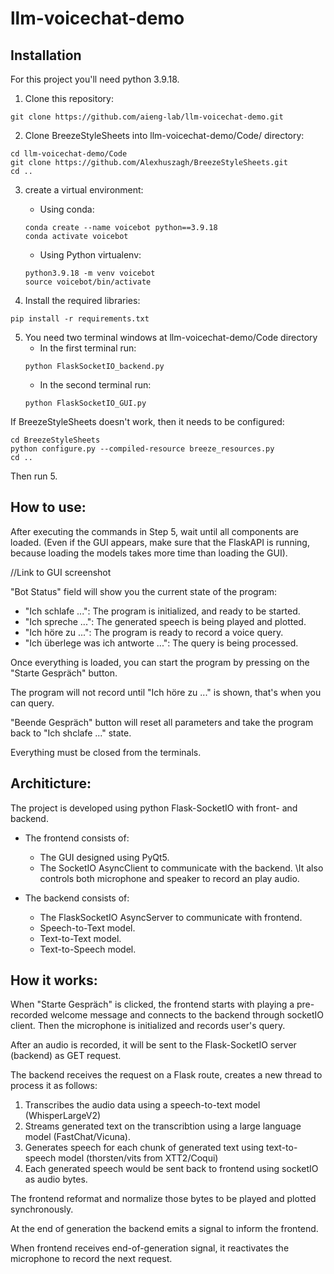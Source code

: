 # llm-voicechat-demo

## Installation

For this project you'll need python 3.9.18.

1. Clone this repository:
```
git clone https://github.com/aieng-lab/llm-voicechat-demo.git
```

2. Clone BreezeStyleSheets into llm-voicechat-demo/Code/ directory:
```
cd llm-voicechat-demo/Code
git clone https://github.com/Alexhuszagh/BreezeStyleSheets.git
cd ..
```

3. create a virtual environment:
   - Using conda:
   ```
   conda create --name voicebot python==3.9.18
   conda activate voicebot
   ```
   
   - Using Python virtualenv:
   ```
   python3.9.18 -m venv voicebot
   source voicebot/bin/activate
   ```
   
4. Install the required libraries:
```
pip install -r requirements.txt
```

5. You need two terminal windows at llm-voicechat-demo/Code directory
    - In the first terminal run:
    ```
    python FlaskSocketIO_backend.py
    ```
    - In the second terminal run:
    ```
    python FlaskSocketIO_GUI.py
    ```

If BreezeStyleSheets doesn't work, then it needs to be configured:
   ```
   cd BreezeStyleSheets
   python configure.py --compiled-resource breeze_resources.py
   cd ..
   ```
Then run 5.


## How to use:

After executing the commands in Step 5, wait until all components are loaded.
(Even if the GUI appears, make sure that the FlaskAPI is running, because loading the models takes more time than loading the GUI).

//Link to GUI screenshot

"Bot Status" field will show you the current state of the program:

   - "Ich schlafe ...": The program is initialized, and ready to be started.
   - "Ich spreche ...": The generated speech is being played and plotted.
   - "Ich höre zu ...": The program is ready to record a voice query.
   - "Ich überlege was ich antworte ...": The query is being processed.

Once everything is loaded, you can start the program by pressing on the "Starte Gespräch" button.

The program will not record until "Ich höre zu ..." is shown, that's when you can query.

"Beende Gespräch" button will reset all parameters and take the program back to "Ich shclafe ..." state.

Everything must be closed from the terminals.



## Architicture:
The project is developed using python Flask-SocketIO with front- and backend.

- The frontend consists of:
   - The GUI designed using PyQt5.
   - The SocketIO AsyncClient to communicate with the backend.
  \\It also controls both microphone and speaker to record an play audio.

- The backend consists of:
   - The FlaskSocketIO AsyncServer to communicate with frontend.
   - Speech-to-Text model.
   - Text-to-Text model.
   - Text-to-Speech model.

## How it works:

When "Starte Gespräch" is clicked, the frontend starts with playing a pre-recorded welcome message and connects to the backend through socketIO client.
Then the microphone is initialized and records user's query.

After an audio is recorded, it will be sent to the Flask-SocketIO server (backend) as GET request.

The backend receives the request on a Flask route, creates a new thread to process it as follows:

1. Transcribes the audio data using a speech-to-text model (WhisperLargeV2)
2. Streams generated text on the transcribtion using a large language model (FastChat/Vicuna).
3. Generates speech for each chunk of generated text using text-to-speech model (thorsten/vits from XTT2/Coqui)
4. Each generated speech would be sent back to frontend using socketIO as audio bytes.

The frontend reformat and normalize those bytes to be played and plotted synchronously.

At the end of generation the backend emits a signal to inform the frontend.

When frontend receives end-of-generation signal, it reactivates the microphone to record the next request.



